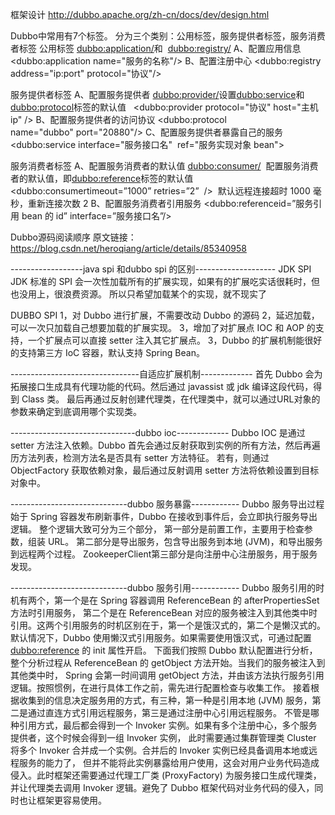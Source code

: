 框架设计
http://dubbo.apache.org/zh-cn/docs/dev/design.html

Dubbo中常用有7个标签。
分为三个类别：公用标签，服务提供者标签，服务消费者标签
公用标签
<dubbo:application/>和  <dubbo:registry/>
A、配置应用信息
<dubbo:application name="服务的名称"/>
B、配置注册中心
<dubbo:registry address="ip:port" protocol="协议"/>

服务提供者标签
A、配置服务提供者
<dubbo:provider/>设置<dubbo:service>和<dubbo:protocol>标签的默认值  
<dubbo:provider protocol="协议" host="主机 ip" />
B、配置服务提供者的访问协议
<dubbo:protocol name="dubbo" port="20880"/>
C、配置服务提供者暴露自己的服务
<dubbo:service interface="服务接口名"  ref="服务实现对象 bean">

服务消费者标签
A、配置服务消费者的默认值
<dubbo:consumer/>  配置服务消费者的默认值，即<dubbo:reference>标签的默认值
<dubbo:consumertimeout=”1000” retries=”2”  />  默认远程连接超时 1000 毫秒，重新连接次数 2
B、配置服务消费者引用服务
<dubbo:referenceid=”服务引用 bean 的 id” interface=”服务接口名”/>

Dubbo源码阅读顺序
原文链接：https://blog.csdn.net/heroqiang/article/details/85340958

------------------java spi 和dubbo spi 的区别--------------------
JDK SPI
JDK 标准的 SPI 会一次性加载所有的扩展实现，如果有的扩展吃实话很耗时，但
也没用上，很浪费资源。
所以只希望加载某个的实现，就不现实了

DUBBO SPI
1，对 Dubbo 进行扩展，不需要改动 Dubbo 的源码
2，延迟加载，可以一次只加载自己想要加载的扩展实现。
3，增加了对扩展点 IOC 和 AOP 的支持，一个扩展点可以直接 setter 注入其它扩展点。
3，Dubbo 的扩展机制能很好的支持第三方 IoC 容器，默认支持 Spring Bean。

--------------------------------自适应扩展机制-------------
首先 Dubbo 会为拓展接口生成具有代理功能的代码。然后通过 javassist 或 jdk 编译这段代码，得到 Class 类。
最后再通过反射创建代理类，在代理类中，就可以通过URL对象的参数来确定到底调用哪个实现类。

-------------------------------dubbo ioc-------------
Dubbo IOC 是通过 setter 方法注入依赖。Dubbo 首先会通过反射获取到实例的所有方法，然后再遍历方法列表，检测方法名是否具有 setter 方法特征。
若有，则通过 ObjectFactory 获取依赖对象，最后通过反射调用 setter 方法将依赖设置到目标对象中。

-----------------------------dubbo 服务暴露------------
Dubbo 服务导出过程始于 Spring 容器发布刷新事件，Dubbo 在接收到事件后，会立即执行服务导出逻辑。
整个逻辑大致可分为三个部分，
第一部分是前置工作，主要用于检查参数，组装 URL。
第二部分是导出服务，包含导出服务到本地 (JVM)，和导出服务到远程两个过程。
ZookeeperClient第三部分是向注册中心注册服务，用于服务发现。

-----------------------------dubbo 服务引用------------
Dubbo 服务引用的时机有两个，第一个是在 Spring 容器调用 ReferenceBean 的 afterPropertiesSet 方法时引用服务，
第二个是在 ReferenceBean 对应的服务被注入到其他类中时引用。这两个引用服务的时机区别在于，第一个是饿汉式的，第二个是懒汉式的。
默认情况下，Dubbo 使用懒汉式引用服务。如果需要使用饿汉式，可通过配置 <dubbo:reference> 的 init 属性开启。
下面我们按照 Dubbo 默认配置进行分析，整个分析过程从 ReferenceBean 的 getObject 方法开始。当我们的服务被注入到其他类中时，
Spring 会第一时间调用 getObject 方法，并由该方法执行服务引用逻辑。按照惯例，在进行具体工作之前，需先进行配置检查与收集工作。
接着根据收集到的信息决定服务用的方式，有三种，第一种是引用本地 (JVM) 服务，第二是通过直连方式引用远程服务，第三是通过注册中心引用远程服务。
不管是哪种引用方式，最后都会得到一个 Invoker 实例。如果有多个注册中心，多个服务提供者，这个时候会得到一组 Invoker 实例，
此时需要通过集群管理类 Cluster 将多个 Invoker 合并成一个实例。合并后的 Invoker 实例已经具备调用本地或远程服务的能力了，
但并不能将此实例暴露给用户使用，这会对用户业务代码造成侵入。此时框架还需要通过代理工厂类 (ProxyFactory) 为服务接口生成代理类，
并让代理类去调用 Invoker 逻辑。避免了 Dubbo 框架代码对业务代码的侵入，同时也让框架更容易使用。
